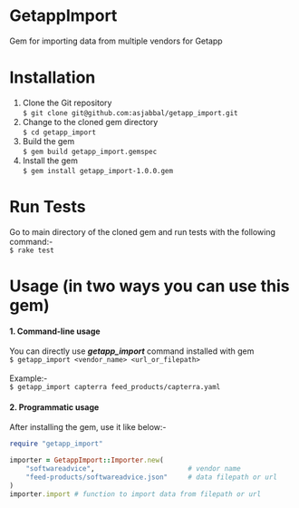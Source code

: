 
# GetappImport
Gem for importing data from multiple vendors for Getapp

# Installation
1. Clone the Git repository\
`$ git clone git@github.com:asjabbal/getapp_import.git`
2. Change to the cloned gem directory\
`$ cd getapp_import`
3. Build the gem\
`$ gem build getapp_import.gemspec`
4. Install the gem\
`$ gem install getapp_import-1.0.0.gem`

# Run Tests
Go to main directory of the cloned gem and run tests with the following command:-\
`$ rake test`

# Usage (in two ways you can use this gem)
#### 1. Command-line usage
You can directly use ***getapp_import*** command installed with gem\
`$ getapp_import <vendor_name> <url_or_filepath>`\
\
Example:-\
`$ getapp_import capterra feed_products/capterra.yaml`

#### 2. Programmatic usage
After installing the gem, use it like below:-
```ruby
require "getapp_import"

importer = GetappImport::Importer.new(
    "softwareadvice",                       # vendor name
    "feed-products/softwareadvice.json"     # data filepath or url
)
importer.import # function to import data from filepath or url
```